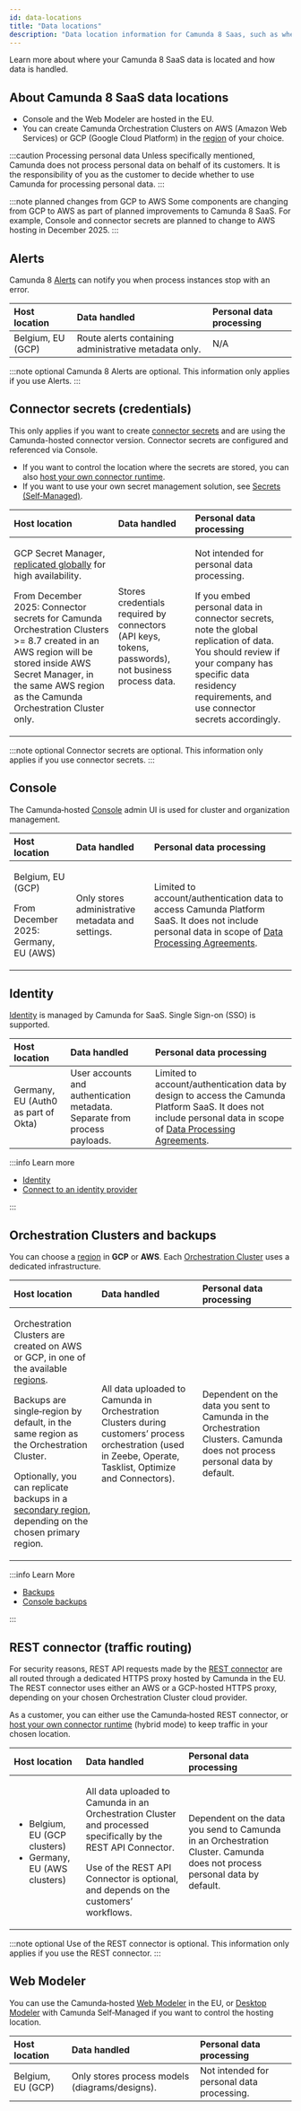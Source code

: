 ```yaml
---
id: data-locations
title: "Data locations"
description: "Data location information for Camunda 8 Saas, such as where your Camunda 8 SaaS data is located and how data is handled."
---
```


Learn more about where your Camunda 8 SaaS data is located and how data is handled.

## About Camunda 8 SaaS data locations

- Console and the Web Modeler are hosted in the EU.
- You can create Camunda Orchestration Clusters on AWS (Amazon Web Services) or GCP (Google Cloud Platform) in the [region](regions.md) of your choice.

:::caution Processing personal data
Unless specifically mentioned, Camunda does not process personal data on behalf of its customers. It is the responsibility of you as the customer to decide whether to use Camunda for processing personal data.
:::

:::note planned changes from GCP to AWS
Some components are changing from GCP to AWS as part of planned improvements to Camunda 8 SaaS. For example, Console and connector secrets are planned to change to AWS hosting in December 2025.
:::

## Alerts

Camunda 8 [Alerts](/components/console/manage-clusters/manage-alerts.md) can notify you when process instances stop with an error.

| Host location     | Data handled                                          | Personal data processing |
| :---------------- | :---------------------------------------------------- | :----------------------- |
| Belgium, EU (GCP) | Route alerts containing administrative metadata only. | N/A                      |

:::note optional
Camunda 8 Alerts are optional. This information only applies if you use Alerts.
:::

## Connector secrets (credentials)

This only applies if you want to create [connector secrets](/components/console/manage-clusters/manage-secrets.md) and are using the Camunda-hosted connector version. Connector secrets are configured and referenced via Console.

- If you want to control the location where the secrets are stored, you can also [host your own connector runtime](/components/connectors/custom-built-connectors/host-custom-connector.md).
- If you want to use your own secret management solution, see [Secrets (Self‑Managed)](/self-managed/components/connectors/connectors-configuration.md).

| Host location                                                                                                                                                                                                                                                                                                                                                                      | Data handled                                                                                        | Personal data processing                                                                                                                                                                                                                                         |
| :--------------------------------------------------------------------------------------------------------------------------------------------------------------------------------------------------------------------------------------------------------------------------------------------------------------------------------------------------------------------------------- | :-------------------------------------------------------------------------------------------------- | :--------------------------------------------------------------------------------------------------------------------------------------------------------------------------------------------------------------------------------------------------------------- |
| <p>GCP Secret Manager, [replicated globally](https://cloud.google.com/secret-manager/docs/secret-manager-secrets-comparison) for high availability.</p><p>From December 2025: Connector secrets for Camunda Orchestration Clusters >= 8.7 created in an AWS region will be stored inside AWS Secret Manager, in the same AWS region as the Camunda Orchestration Cluster only.</p> | Stores credentials required by connectors (API keys, tokens, passwords), not business process data. | <p>Not intended for personal data processing.</p><p>If you embed personal data in connector secrets, note the global replication of data. You should review if your company has specific data residency requirements, and use connector secrets accordingly.</p> |

:::note optional
Connector secrets are optional. This information only applies if you use connector secrets.
:::

## Console

The Camunda‑hosted [Console](/components/console/introduction-to-console.md) admin UI is used for cluster and organization management.

| Host location                                                        | Data handled                                      | Personal data processing                                                                                                                                                        |
| :------------------------------------------------------------------- | :------------------------------------------------ | :------------------------------------------------------------------------------------------------------------------------------------------------------------------------------ |
| <p>Belgium, EU (GCP)</p><p>From December 2025: Germany, EU (AWS)</p> | Only stores administrative metadata and settings. | Limited to account/authentication data to access Camunda Platform SaaS. It does not include personal data in scope of [Data Processing Agreements](https://legal.camunda.com/). |

## Identity

[Identity](/components/identity/identity-introduction.md) is managed by Camunda for SaaS. Single Sign-on (SSO) is supported.

| Host location                       | Data handled                                                               | Personal data processing                                                                                                                                                                      |
| :---------------------------------- | :------------------------------------------------------------------------- | :-------------------------------------------------------------------------------------------------------------------------------------------------------------------------------------------- |
| Germany, EU (Auth0 as part of Okta) | User accounts and authentication metadata. Separate from process payloads. | Limited to account/authentication data by design to access the Camunda Platform SaaS. It does not include personal data in scope of [Data Processing Agreements](https://legal.camunda.com/). |

:::info Learn more

- [Identity](/components/identity/identity-introduction.md)
- [Connect to an identity provider](/components/console/manage-organization/external-sso.md)

:::

## Orchestration Clusters and backups

You can choose a [region](regions.md) in **GCP** or **AWS**. Each [Orchestration Cluster](/components/orchestration-cluster.md) uses a dedicated infrastructure.

| Host location                                                                                                                                                                                                                                                                                                                 | Data handled                                                                                                                                                | Personal data processing                                                                                                    |
| :---------------------------------------------------------------------------------------------------------------------------------------------------------------------------------------------------------------------------------------------------------------------------------------------------------------------------- | :---------------------------------------------------------------------------------------------------------------------------------------------------------- | :-------------------------------------------------------------------------------------------------------------------------- |
| <p>Orchestration Clusters are created on AWS or GCP, in one of the available [regions](regions.md).</p><p>Backups are single‑region by default, in the same region as the Orchestration Cluster.</p><p>Optionally, you can replicate backups in a [secondary region](regions.md), depending on the chosen primary region.</p> | All data uploaded to Camunda in Orchestration Clusters during customers’ process orchestration (used in Zeebe, Operate, Tasklist, Optimize and Connectors). | Dependent on the data you sent to Camunda in the Orchestration Clusters. Camunda does not process personal data by default. |

:::info Learn More

- [Backups](/components/saas/backups.md)
- [Console backups](/components/console/manage-clusters/cluster-backups.md)

:::

## REST connector (traffic routing)

For security reasons, REST API requests made by the [REST connector](/components/connectors/protocol/rest.md) are all routed through a dedicated HTTPS proxy hosted by Camunda in the EU. The REST connector uses either an AWS or a GCP-hosted HTTPS proxy, depending on your chosen Orchestration Cluster cloud provider.

As a customer, you can either use the Camunda‑hosted REST connector, or [host your own connector runtime](/components/connectors/custom-built-connectors/host-custom-connector.md) (hybrid mode) to keep traffic in your chosen location.

| Host location                                                                   | Data handled                                                                                                                                                                                                    | Personal data processing                                                                                                  |
| :------------------------------------------------------------------------------ | :-------------------------------------------------------------------------------------------------------------------------------------------------------------------------------------------------------------- | :------------------------------------------------------------------------------------------------------------------------ |
| <ul><li>Belgium, EU (GCP clusters)</li><li>Germany, EU (AWS clusters)</li></ul> | <p>All data uploaded to Camunda in an Orchestration Cluster and processed specifically by the REST API Connector.</p><p>Use of the REST API Connector is optional, and depends on the customers’ workflows.</p> | Dependent on the data you send to Camunda in an Orchestration Cluster. Camunda does not process personal data by default. |

:::note optional
Use of the REST connector is optional. This information only applies if you use the REST connector.
:::

## Web Modeler

You can use the Camunda‑hosted [Web Modeler](/components/modeler/web-modeler/index.md) in the EU, or [Desktop Modeler](/components/modeler/desktop-modeler/index.md) with Camunda Self‑Managed if you want to control the hosting location.

| Host location     | Data handled                                   | Personal data processing                   |
| :---------------- | :--------------------------------------------- | :----------------------------------------- |
| Belgium, EU (GCP) | Only stores process models (diagrams/designs). | Not intended for personal data processing. |
